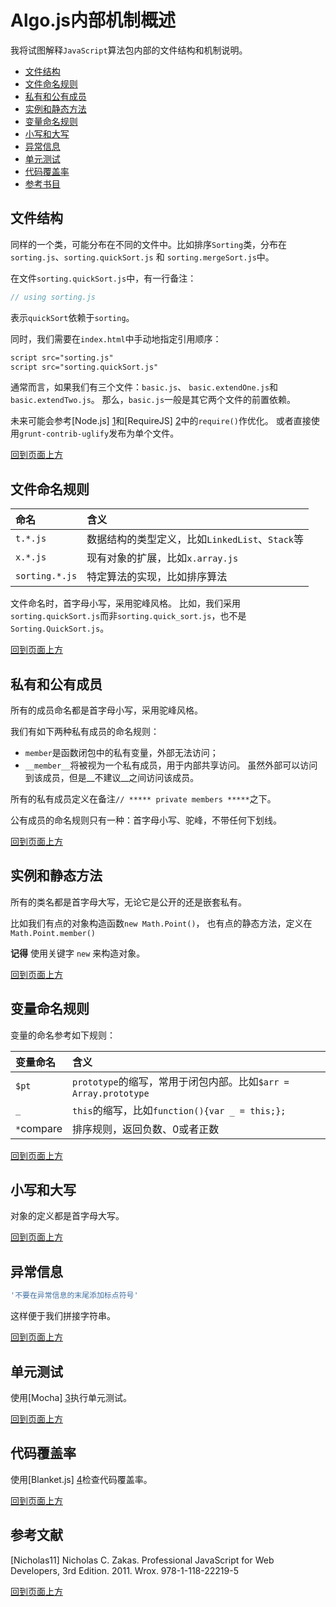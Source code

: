 <a name="overview"></a>
# Algo.js内部机制概述

我将试图解释`JavaScript`算法包内部的文件结构和机制说明。

* [文件结构](#file)
* [文件命名规则](#initial)
* [私有和公有成员](#member)
* [实例和静态方法](#static)
* [变量命名规则](#var)
* [小写和大写](#lower)
* [异常信息](#error)
* [单元测试](#ut)
* [代码覆盖率](#coverage)
* [参考书目](#ref)

<a name="file"></a>
## 文件结构
同样的一个类，可能分布在不同的文件中。比如排序`Sorting`类，分布在
`sorting.js`、`sorting.quickSort.js` 和 `sorting.mergeSort.js`中。

在文件`sorting.quickSort.js`中，有一行备注：
```JavaScript
// using sorting.js
```
表示`quickSort`依赖于`sorting`。

同时，我们需要在`index.html`中手动地指定引用顺序：
```HTML
script src="sorting.js"
script src="sorting.quickSort.js"
```

通常而言，如果我们有三个文件：`basic.js`、 `basic.extendOne.js`和 `basic.extendTwo.js`。
那么，`basic.js`一般是其它两个文件的前置依赖。

未来可能会参考[Node.js] [1]和[RequireJS] [2]中的`require()`作优化。
或者直接使用`grunt-contrib-uglify`发布为单个文件。

[回到页面上方](#overview)

<a name="initial"></a>
## 文件命名规则

 命名 | 含义
:-----|:-------
 `t.*.js` | 数据结构的类型定义，比如`LinkedList`、`Stack`等
 `x.*.js` | 现有对象的扩展，比如`x.array.js` 
 `sorting.*.js` | 特定算法的实现，比如排序算法

文件命名时，首字母小写，采用驼峰风格。
比如，我们采用`sorting.quickSort.js`而非`sorting.quick_sort.js`，也不是`Sorting.QuickSort.js`。

[回到页面上方](#overview)

## 私有和公有成员
所有的成员命名都是首字母小写，采用驼峰风格。

我们有如下两种私有成员的命名规则：

* `member`是函数闭包中的私有变量，外部无法访问；
* `__member__`将被视为一个私有成员，用于内部共享访问。
  虽然外部可以访问到该成员，但是__不建议__之间访问该成员。

所有的私有成员定义在备注`// ***** private members *****`之下。

公有成员的命名规则只有一种：首字母小写、驼峰，不带任何下划线。

[回到页面上方](#overview)

<a name="static"></a>
## 实例和静态方法
所有的类名都是首字母大写，无论它是公开的还是嵌套私有。

比如我们有点的对象构造函数`new Math.Point()`，
也有点的静态方法，定义在`Math.Point.member()`

__记得__ 使用关键字 `new` 来构造对象。

[回到页面上方](#overview)

<a name="var"></a>
## 变量命名规则
变量的命名参考如下规则：

 变量命名 | 含义
:-----|:-------
`$pt` | `prototype`的缩写，常用于闭包内部。比如`$arr = Array.prototype` 
 `_` |  `this`的缩写，比如`function(){var _ = this;};` 
 `*`compare | 排序规则，返回负数、0或者正数

[回到页面上方](#overview)

<a name="lower"></a>
## 小写和大写
对象的定义都是首字母大写。

[回到页面上方](#overview)

<a name="error"></a>
## 异常信息
```JavaScript
'不要在异常信息的末尾添加标点符号'
```
这样便于我们拼接字符串。

[回到页面上方](#overview)

<a name="ut"></a>
## 单元测试
使用[Mocha] [3]执行单元测试。

[回到页面上方](#overview)

<a name="coverage"></a>
## 代码覆盖率
使用[Blanket.js] [4]检查代码覆盖率。

[回到页面上方](#overview)

<a name="ref"></a>
## 参考文献
[Nicholas11] Nicholas C. Zakas. Professional JavaScript for Web Developers, 3rd Edition. 2011. Wrox. 978-1-118-22219-5

[回到页面上方](#overview)

[1]: http://nodejs.org  "Node.js"
[2]: http://requirejs.org   "require.js"
[3]: http://mochajs.org/ "Mocha.js"
[4]: http://blanketjs.org "Blanket.js"
